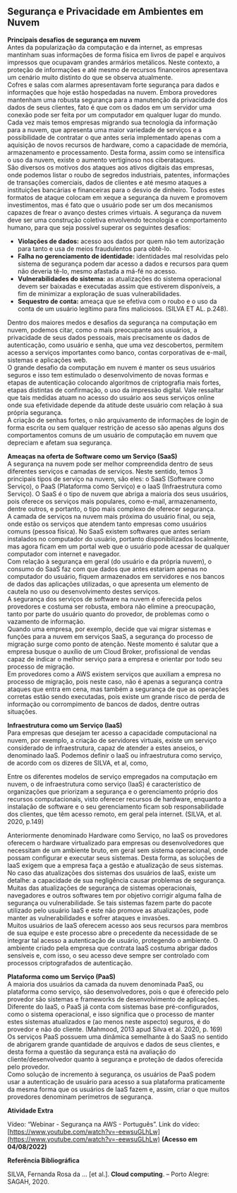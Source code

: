 ## Segurança e Privacidade em Ambientes em Nuvem

**Principais desafios de segurança em nuvem**  
Antes da popularização da computação e da internet, as empresas mantinham suas informações de forma física em livros de papel e arquivos impressos que ocupavam grandes armários metálicos. Neste contexto, a proteção de informações e até mesmo de recursos financeiros apresentava um cenário muito distinto do que se observa atualmente.  
Cofres e salas com alarmes apresentavam forte segurança para dados e informações que hoje estão hospedadas na nuvem. Embora provedores mantenham uma robusta segurança para a manutenção da privacidade dos dados de seus clientes, fato é que com os dados em um servidor uma conexão pode ser feita por um computador em qualquer lugar do mundo.  
Cada vez mais temos empresas migrando sua tecnologia da informação para a nuvem, que apresenta uma maior variedade de serviços e a possibilidade de contratar o que antes seria implementado apenas com a aquisição de novos recursos de hardware, como a capacidade de memória, armazenamento e processamento. Desta forma, assim como se intensifica o uso da nuvem, existe o aumento vertiginoso nos ciberataques.  
São diversos os motivos dos ataques aos ativos digitais das empresas, onde podemos listar o roubo de segredos industriais, patentes, informações de transações comerciais, dados de clientes e até mesmo ataques a instituições bancárias e financeiras para o desvio de dinheiro. Todos estes formatos de ataque colocam em xeque a segurança da nuvem e promovem investimentos, mas é fato que o usuário pode ser um dos mecanismos capazes de frear o avanço destes crimes virtuais. A segurança da nuvem deve ser uma construção coletiva envolvendo tecnologia e comportamento humano, para que seja possível superar os seguintes desafios:  
  

- **Violações de dados:** acesso aos dados por quem não tem autorização para tanto e usa de meios fraudulentos para obtê-lo.
- **Falha no gerenciamento de identidade:** identidades mal resolvidas pelo sistema de segurança podem dar acesso a dados e recursos para quem não deveria tê-lo, mesmo afastada a má-fé no acesso.
- **Vulnerabilidades do sistema:** as atualizações do sistema operacional devem ser baixadas e executadas assim que estiverem disponíveis, a fim de minimizar a exploração de suas vulnerabilidades.
- **Sequestro de conta:** ameaça que se efetiva com o roubo e o uso da conta de um usuário legítimo para fins maliciosos. (SILVA ET AL. p.248).

Dentro dos maiores medos e desafios da segurança na computação em nuvem, podemos citar, como o mais preocupante aos usuários, a privacidade de seus dados pessoais, mais precisamente os dados de autenticação, como usuário e senha, que uma vez descobertos, permitem acesso a serviços importantes como banco, contas corporativas de e-mail, sistemas e aplicações web.  
O grande desafio da computação em nuvem é manter os seus usuários seguros e isso tem estimulado o desenvolvimento de novas formas e etapas de autenticação colocando algoritmos de criptografia mais fortes, etapas distintas de confirmação, o uso da impressão digital. Vale ressaltar que tais medidas atuam no acesso do usuário aos seus serviços online onde sua efetividade depende da atitude deste usuário com relação à sua própria segurança.  
A criação de senhas fortes, o não arquivamento de informações de login de forma escrita ou sem qualquer restrição de acesso são apenas alguns dos comportamentos comuns de um usuário de computação em nuvem que depreciam e afetam sua segurança.  
  
**Ameaças na oferta de Software como um Serviço (SaaS)**  
A segurança na nuvem pode ser melhor compreendida dentro de seus diferentes serviços e camadas de serviços. Neste sentido, temos 3 principais tipos de serviço na nuvem, são eles: o SaaS (Software como Serviço), o PaaS (Plataforma como Serviço) e o IaaS (Infraestrutura como Serviço). O SaaS é o tipo de nuvem que abriga a maioria dos seus usuários, pois oferece os serviços mais populares, como e-mail, armazenamento, dentre outros, e portanto, o tipo mais complexo de oferecer segurança.  
A camada de serviços na nuvem mais próxima do usuário final, ou seja, onde estão os serviços que atendem tanto empresas como usuários comuns (pessoa física). No SaaS existem softwares que antes seriam instalados no computador do usuário, portanto disponibilizados localmente, mas agora ficam em um portal web que o usuário pode acessar de qualquer computador com internet e navegador.  
Com relação à segurança em geral (do usuário e da própria nuvem), o consumo do SaaS faz com que dados que antes estariam apenas no computador do usuário, fiquem armazenados em servidores e nos bancos de dados das aplicações utilizadas, o que apresenta um elemento de cautela no uso ou desenvolvimento destes serviços.  
A segurança dos serviços de software na nuvem é oferecida pelos provedores e costuma ser robusta, embora não elimine a preocupação, tanto por parte do usuário quanto do provedor, de problemas como o vazamento de informação.  
Quando uma empresa, por exemplo, decide que vai migrar sistemas e funções para a nuvem em serviços SaaS, a segurança do processo de migração surge como ponto de atenção. Neste momento é salutar que a empresa busque o auxílio de um Cloud Broker, profissional de vendas capaz de indicar o melhor serviço para a empresa e orientar por todo seu processo de migração.  
Em provedores como a AWS existem serviços que auxiliam a empresa no processo de migração, pois neste caso, não é apenas a segurança contra ataques que entra em cena, mas também a segurança de que as operações corretas estão sendo executadas, pois existe um grande risco de perda de informação ou corrompimento de bancos de dados, dentre outras situações.  
  
**Infraestrutura como um Serviço (IaaS)**  
Para empresas que desejam ter acesso a capacidade computacional na nuvem, por exemplo, a criação de servidores virtuais, existe um serviço considerado de infraestrutura, capaz de atender a estes anseios, o denominado IaaS. Podemos definir o IaaS ou infraestrutura como serviço, de acordo com os dizeres de SILVA, et al, como,  

Entre os diferentes modelos de serviço empregados na computação em nuvem, o de infraestrutura como serviço (IaaS) é característico de organizações que priorizam a segurança e o gerenciamento próprio dos recursos computacionais, visto oferecer recursos de hardware, enquanto a instalação de software e o seu gerenciamento ficam sob responsabilidade dos clientes, que têm acesso remoto, em geral pela internet. (SILVA, et al. 2020, p.149)  
  

Anteriormente denominado Hardware como Serviço, no IaaS os provedores oferecem o hardware virtualizado para empresas ou desenvolvedores que necessitam de um ambiente bruto, em geral sem sistema operacional, onde possam configurar e executar seus sistemas. Desta forma, as soluções de IaaS exigem que a empresa faça a gestão e atualização de seus sistemas.  
No caso das atualizações dos sistemas dos usuários de IaaS, existe um detalhe: a capacidade de sua negligência causar problemas de segurança. Muitas das atualizações de segurança de sistemas operacionais, navegadores e outros softwares tem por objetivo corrigir alguma falha de segurança ou vulnerabilidade. Se tais sistemas fazem parte do pacote utilizado pelo usuário IaaS e este não promove as atualizações, pode manter as vulnerabilidades e sofrer ataques e invasões.  
Muitos usuários de IaaS oferecem acesso aos seus recursos para membros de sua equipe e este processo abre o precedente da necessidade de se integrar tal acesso a autenticação de usuário, protegendo o ambiente. O ambiente criado pela empresa que contrata IaaS costuma abrigar dados sensíveis e, com isso, o seu acesso deve sempre ser controlado com processos criptografados de autenticação.  
  
**Plataforma como um Serviço (PaaS)**  
A maioria dos usuários da camada da nuvem denominada PaaS, ou plataforma como serviço, são desenvolvedores, pois o que é oferecido pelo provedor são sistemas e frameworks de desenvolvimento de aplicações. Diferente do IaaS, o PaaS já conta com sistemas base pré-configurados, como o sistema operacional, e isso significa que o processo de manter estes sistemas atualizados e (ao menos neste aspecto) seguros, é do provedor e não do cliente. (Mahmood, 2013 apud Silva et al. 2020, p. 169)  
Os serviços PaaS possuem uma dinâmica semelhante à do SaaS no sentido de abrigarem grande quantidade de arquivos e dados de seus clientes, e desta forma a questão da segurança está na avaliação do cliente/desenvolvedor quanto à segurança e proteção de dados oferecida pelo provedor.  
Como solução de incremento à segurança, os usuários de PaaS podem usar a autenticação de usuário para acesso a sua plataforma praticamente da mesma forma que os usuários de IaaS fazem e, assim, criar o que muitos provedores denominam perímetros de segurança.  
  
**Atividade Extra**  
  
Vídeo: “Webinar - Segurança na AWS - Português”. Link do vídeo: [https://www.youtube.com/watch?v=-eewsuGLhLw](https://www.youtube.com/watch?v=-eewsuGLhLw) **(Acesso em 04/08/2022)**  
  
  
**Referência Bibliográfica**  
  
SILVA, Fernanda Rosa da … \[et al.\]. **Cloud computing**. – Porto Alegre: SAGAH, 2020.